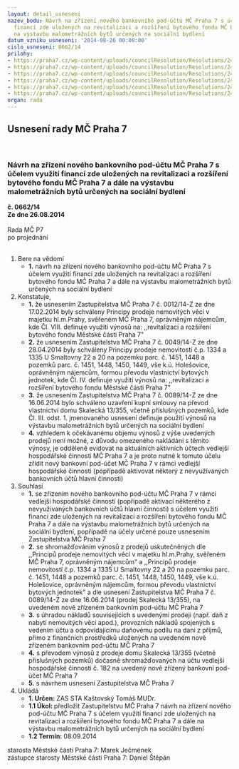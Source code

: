 ```yaml
---
layout: detail_usneseni
nazev_bodu: Návrh na zřízení nového bankovního pod-účtu MČ Praha 7 s účelem využití
  financí zde uložených na revitalizaci a rozšíření bytového fondu MČ Praha 7 a dále
  na výstavbu malometrážních bytů určených na sociální bydlení
datum_vzniku_usneseni: '2014-08-26 00:00:00'
cislo_usneseni: 0662/14
prilohy:
- https://praha7.cz/wp-content/uploads/councilResolution/Resolutions/24719/39-14-priloha_1_uctprincipy.doc
- https://praha7.cz/wp-content/uploads/councilResolution/Resolutions/24719/39-14-priloha_2_uctprincipy.doc
- https://praha7.cz/wp-content/uploads/councilResolution/Resolutions/24719/39-14-priloha_3_uctprincipy.doc
- https://praha7.cz/wp-content/uploads/councilResolution/Resolutions/24719/39-14-priloha_4_uctprincipy.doc
- https://praha7.cz/wp-content/uploads/councilResolution/Resolutions/24719/39-14-priloha_5_uctprincipy.doc
- https://praha7.cz/wp-content/uploads/councilResolution/Resolutions/24719/39-14-priloha_6_uctprincipy.doc
organ: rada
---
```

<div id="ucUsn_pList" class="usn">
	<span><h2>Usnesení rady MČ Praha 7 </h2>
<br></span><div class="standBody">
<span><h3>Návrh na zřízení nového bankovního pod-účtu MČ Praha 7 s účelem využití financí zde uložených na revitalizaci a rozšíření bytového fondu MČ Praha 7 a dále na výstavbu malometrážních bytů určených na sociální bydlení</h3></span><div class="center">
		<strong>č. 0662/14</strong><br>
	</div>
<div class="center">
		<strong>Ze dne 26.08.2014</strong><br><br>
	</div>Rada MČ P7<br> po projednání<br><br><ol>
<li>Bere na vědomí<ul><li>
<strong>1.</strong> návrh na zřízení nového bankovního pod-účtu MČ Praha 7 s účelem využití financí zde uložených na revitalizaci a rozšíření bytového fondu MČ Praha 7 a dále na výstavbu malometrážních bytů určených na sociální bydlení</li></ul>
</li>
<li>Konstatuje,<ul>
<li>
<strong>1.</strong> že usnesením Zastupitelstva MČ Praha 7 č. 0012/14-Z ze dne 17.02.2014 byly schváleny Principy prodeje nemovitých věcí v majetku hl.m.Prahy, svěřeném MČ Praha 7, oprávněným nájemcům, kde Čl. VIII. definuje využití výnosů na: ,,revitalizaci a rozšíření bytového fondu Městské části Praha 7"</li>
<li>
<strong>2.</strong> že usnesením Zastupitelstva MČ Praha 7 č. 0049/14-Z ze dne 28.04.2014 byly schváleny Principy prodeje nemovitostí č.p. 1334 a 1335 U Smaltovny 22 a 20 na pozemku parc. č. 1451, 1448 a pozemků parc. č. 1451, 1448, 1450, 1449, vše k.ú. Holešovice, oprávněným nájemcům, formou převodu vlastnictví bytových jednotek, kde Čl. IV. definuje využití výnosů na: ,,revitalizaci a rozšíření bytového fondu Městské části Praha 7"</li>
<li>
<strong>3.</strong> že usnesením Zastupitelstva MČ Praha 7 č. 0089/14-Z ze dne 16.06.2014 bylo schváleno uzavření kupní smlouvy na převod vlastnictví domu Skalecká 13/355, včetně příslušných pozemků, kde Čl. III. odst. 1. jmenovaného usnesení definuje použití výnosů na výstavbu malometrážních bytů určených na sociální bydlení</li>
<li>
<strong>4.</strong> vzhledem k očekávanému objemu výnosů z výše uvedených prodejů není možné, z důvodu omezeného nakládání s těmito výnosy, je odděleně evidovat na aktuálních aktivních účtech vedlejší hospodářské činnosti MČ Praha 7 a je proto nutné k tomuto účelu zřídit nový bankovní pod-účet MČ Praha 7 v rámci vedlejší hospodářské činnosti (popřípadě aktivovat některý z nevyužívaných bankovních účtů hlavní činnosti)</li>
</ul>
</li>
<li>Souhlasí<ul>
<li>
<strong>1.</strong> se zřízením nového bankovního pod-účtu MČ Praha 7 v rámci vedlejší hospodářské činnosti (popřípadě aktivací některého z nevyužívaných bankovních účtů hlavní činnosti) s účelem využití financí zde uložených na revitalizaci a rozšíření bytového fondu MČ Praha 7 a dále na výstavbu malometrážních bytů určených na sociální bydlení, popřípadě na účely určené pouze usnesením Zastupitelstva MČ Praha 7</li>
<li>
<strong>2.</strong> se shromažďováním výnosů z prodejů uskutečněných dle ,,Principů prodeje nemovitých věcí v majetku hl.m.Prahy, svěřeném MČ Praha 7, oprávněným nájemcům" a ,,Principů prodeje nemovitostí č.p. 1334 a 1335 U Smaltovny 22 a 20 na pozemku parc. č. 1451, 1448 a pozemků parc. č. 1451, 1448, 1450, 1449, vše k.ú. Holešovice, oprávněným nájemcům, formou převodu vlastnictví bytových jednotek" a dle usnesení Zastupitelstva MČ Praha 7 č. 0089/14-Z ze dne 16.06.2014 (prodej Skalecká 13/355), na uvedeném nově zřízeném bankovním pod-účtu MČ Praha 7</li>
<li>
<strong>3.</strong> s úhradou nákladů souvisejících s uvedenými prodeji (např. daň z nabytí nemovitých věcí apod.), provozních nákladů spojených s vedením účtu a odpovídajícímu daňovému podílu na dani z příjmů, přímo z finančních prostředků uložených na uvedeném nově zřízeném bankovním pod-účtu MČ Praha 7</li>
<li>
<strong>4.</strong> s převodem výnosů z prodeje domu Skalecká 13/355 (včetně příslušných pozemků) dočasně shromažďovaných na účtu vedlejší hospodářské činnosti č. 182 na uvedený nově zřízený bankovní pod-účet MČ Praha 7</li>
<li>
<strong>5.</strong> s návrhem usnesení Zastupitelstva MČ Praha 7</li>
</ul>
</li>
<li>Ukládá<ul>
<li>
<strong>1. Určen: </strong>ZAS STA Kaštovský Tomáš MUDr.</li>
<li>
<strong>1.1 Úkol: </strong>předložit Zastupitelstvu MČ Praha 7 návrh na zřízení nového pod-účtu MČ Praha 7 s účelem využití financí zde uložených na revitalizaci a rozšíření bytového fondu MČ Praha 7 a dále na výstavbu malometrážních bytů určených na sociální bydlení</li>
<li>
<strong>1.2 Termín: </strong>08.09.2014</li>
</ul>
</li>
</ol>starosta Městské části Praha 7: Marek Ječmének<br>zástupce starosty Městské části Praha 7: Daniel Štěpán 
</div>
</div>